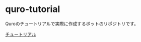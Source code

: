 # quro-tutorial

Quroのチュートリアルで実際に作成するボットのリポジトリです。

[チュートリアル](https://scrapbox.io/quro/%E3%83%81%E3%83%A5%E3%83%BC%E3%83%88%E3%83%AA%E3%82%A2%E3%83%AB)
